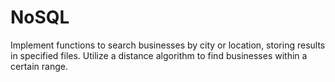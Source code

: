 # NoSQL
Implement functions to search businesses by city or location, storing results in specified files. Utilize a distance algorithm to find businesses within a certain range.
